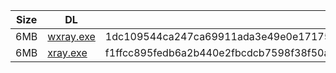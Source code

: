 |    Size   |     DL  | sha512sum |
|  ---  |  ---  |  ---  |
| 6MB | [wxray.exe](https://cdn.jsdelivr.net/gh/googleians/Xray-core@main/wxray.exe) | 1dc109544ca247ca69911ada3e49e0e1717561622affb3c2695ff2774f8ccfc4d2d2d8c022a87a22b9c792f1027b0f03879eab95ee7423a9f0b4b82ef669885a |
| 6MB | [xray.exe](https://cdn.jsdelivr.net/gh/googleians/Xray-core@main/xray.exe) | f1ffcc895fedb6a2b440e2fbcdcb7598f38f50a1e0e3d0083fe2d24fc397dcc0ca2b18283ef4a46be5dec4ef35c4bcf330e09088558f6568886b3312f43a1682 |
